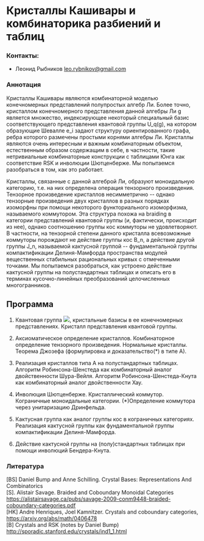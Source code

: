 # Кристаллы Кашивары и комбинаторика разбиений и таблиц

### Контакты:
* Леонид Рыбников leo.rybnikov@gmail.com

### Аннотация
Кристаллы Кашивары являются комбинаторной моделью конечномерных представлений полупростых алгебр Ли. Более точно, кристаллом конечномерного представления данной алгебры Ли g является множество, индексирующее некоторый специальный базис соответствующего представления квантовой группы U_q(g), на котором образующие Шевалле e_i задают структуру ориентированного графа, ребра которого размечены простыми корнями алгебры Ли. Кристаллы являются очень интересным и важным комбинаторным объектом, естественным образом содержащим в себе, в частности, такие нетривиальные комбинаторные конструкции с таблицами Юнга как соответствие RSK и инволюции Шютценберже. Мы попытаемся разобраться в том, как это работает.

Кристаллы, связанные с данной алгеброй Ли, образуют моноидальную категорию, т.е. на них определена операция тензорного произведения. Тензорное произведение кристаллов несимметрично -- однако тензорные произведения двух кристаллов в разных порядках изоморфны при помощи некоторого функториального изоморфизма, называемого коммутором. Эта структура похожа на braiding в категории представлений квантовой группы (и, фактически, происходит из нее), однако соотношению группы кос коммуторы не удовлетворяют. В частности, на тензорной степени данного кристалла всевозможные коммуторы порождают не действие группы кос B_n, а действие другой группы J_n, называемой кактусной группой -- фундаментальной группы компактификации Делиня-Мамфорда пространства модулей вещественных стабильных рациональных кривых с отмеченными точками. Мы попытаемся разобраться, как устроено действие кактусной группы на полустандартных таблицах и описать его в терминах кусочно-линейных преобразований целочисленных многогранников.

## Программа

1) Квантовая группа <img src="https://render.githubusercontent.com/render/math?math=U_q(\mathfrak{g})">, кристальные базисы в ее конечномерных представлениях. Кристалл представления квантовой группы.

2) Аксиоматическое определение кристаллов. Комбинаторное определение тензорного произведения. Нормальные кристаллы. Теорема Джозефа (формулировка и доказательство(*) в типе А). 

3) Реализация кристаллов типа А на полустандартных таблицах. Алгоритм Робинсона-Шенстеда как комбинаторный аналог двойственности Шура-Вейля. Алгоритм Робинсона-Шенстеда-Кнута как комбинаторный аналог двойственности Хау.

4) Инволюция Шютценберже. Кристаллический коммутор. Кограничные моноидальные категории. (*)Определение коммутора через унитаризацию Дринфельда.

5) Кактусная группа как аналог группы кос в кограничных категориях. Реализация кактусной группы как фундаментальной группы компактификации Делиня-Мамфорда.

6) Действие кактусной группы на (полу)стандартных таблицах при помощи инволюций Бендера-Кнута.

### Литература
[BS] Daniel Bump and Anne Schilling. Crystal Bases: Representations And Combinatorics   
[S]. Alistair Savage. Braided and Coboundary Monoidal Categories <https://alistairsavage.ca/pubs/savage-2009-conm9448-braided-coboundary-categories.pdf>  
[HK] Andre Henriques, Joel Kamnitzer. Crystals and coboundary categories, <https://arxiv.org/abs/math/0406478>  
[B] Crystals and RSK (notes by Daniel Bump) <http://sporadic.stanford.edu/crystals/ind1_1.html> 